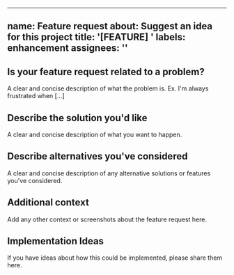 ______________________________________________________________________

## name: Feature request about: Suggest an idea for this project title: '\[FEATURE\] ' labels: enhancement assignees: ''

## Is your feature request related to a problem?

A clear and concise description of what the problem is. Ex. I'm always frustrated when \[...\]

## Describe the solution you'd like

A clear and concise description of what you want to happen.

## Describe alternatives you've considered

A clear and concise description of any alternative solutions or features you've considered.

## Additional context

Add any other context or screenshots about the feature request here.

## Implementation Ideas

If you have ideas about how this could be implemented, please share them here.
